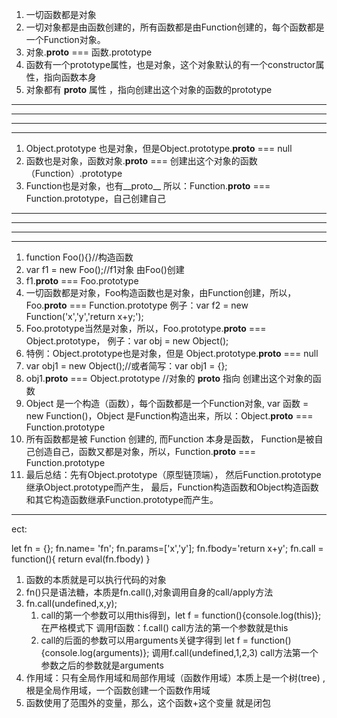 1. 一切函数都是对象
2. 一切对象都是由函数创建的，所有函数都是由Function创建的，每个函数都是一个Function对象。
3. 对象.__proto__ ===  函数.prototype    
4. 函数有一个prototype属性，也是对象，这个对象默认的有一个constructor属性，指向函数本身
5. 对象都有 __proto__ 属性  ，指向创建出这个对象的函数的prototype

----------------------------------------------------------------------------------------------
----------------------------------------------------------------------------------------------
----------------------------------------------------------------------------------------------
----------------------------------------------------------------------------------------------

1. Object.prototype 也是对象，但是Object.prototype.__proto__  === null
2. 函数也是对象，函数对象.__proto__ === 创建出这个对象的函数（Function）.prototype
3. Function也是对象，也有__proto__ 所以：Function.__proto__ === Function.prototype，自己创建自己
----------------------------------------------------------------------------------------------
----------------------------------------------------------------------------------------------
----------------------------------------------------------------------------------------------
----------------------------------------------------------------------------------------------
1. function Foo(){}//构造函数
2. var f1 = new Foo();//f1对象 由Foo()创建
3. f1.__proto__ === Foo.prototype
4. 一切函数都是对象，Foo构造函数也是对象，由Function创建，所以，Foo.__proto__ === Function.prototype
	例子：var f2 = new Function('x','y','return x+y;');
5. Foo.prototype当然是对象，所以，Foo.prototype.__proto__ === Object.prototype，
	例子：var obj = new Object(); 
6. 特例：Object.prototype也是对象，但是 Object.prototype.__proto__ === null
7. var obj1 = new Object();//或者简写：var obj1 = {};
8. obj1.__proto__ === Object.prototype  //对象的 __proto__ 指向 创建出这个对象的函数
9. Object 是一个构造（函数），每个函数都是一个Function对象, var 函数 = new Function()，Object 是Function构造出来，所以：Object.__proto__ === Function.prototype
10. 所有函数都是被 Function 创建的, 而Function 本身是函数，	Function是被自己创造自己，函数又都是对象，所以，Function.__proto__ === Function.prototype
11. 最后总结：先有Object.prototype（原型链顶端），
	然后Function.prototype继承Object.prototype而产生，
	最后，Function构造函数和Object构造函数和其它构造函数继承Function.prototype而产生。


-----------------------------------------
ect:

let fn = {};
fn.name= 'fn';
fn.params=['x','y'];
fn.fbody='return x+y';
fn.call = function(){
	return eval(fn.fbody)
}
1. 函数的本质就是可以执行代码的对象
2. fn()只是语法糖，本质是fn.call(),对象调用自身的call/apply方法
3. fn.call(undefined,x,y);
	1. call的第一个参数可以用this得到，let f = function(){console.log(this)};
		在严格模式下 调用f函数：f.call() call方法的第一个参数就是this 
	2. call的后面的参数可以用arguments关键字得到  let f = function(){console.log(arguments)};
		调用f.call(undefined,1,2,3) call方法第一个参数之后的参数就是arguments
4. 作用域：只有全局作用域和局部作用域（函数作用域）本质上是一个树(tree) ,根是全局作用域，一个函数创建一个函数作用域
5. 函数使用了范围外的变量，那么，这个函数+这个变量  就是闭包
